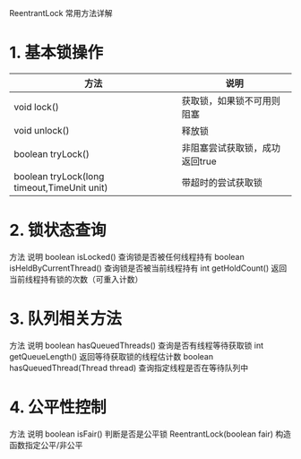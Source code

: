 ReentrantLock 常用方法详解
# 1. 基本锁操作
|方法|说明|
|---|---|
|void lock()|获取锁，如果锁不可用则阻塞|
|void unlock()|释放锁|
|boolean tryLock()|非阻塞尝试获取锁，成功返回true|
|boolean tryLock(long timeout,TimeUnit unit)|带超时的尝试获取锁|
# 2. 锁状态查询
   方法	说明
   boolean isLocked()	查询锁是否被任何线程持有
   boolean isHeldByCurrentThread()	查询锁是否被当前线程持有
   int getHoldCount()	返回当前线程持有锁的次数（可重入计数）
# 3. 队列相关方法
   方法	说明
   boolean hasQueuedThreads()	查询是否有线程等待获取锁
   int getQueueLength()	返回等待获取锁的线程估计数
   boolean hasQueuedThread(Thread thread)	查询指定线程是否在等待队列中
#  4. 公平性控制
   方法	说明
   boolean isFair()	判断是否是公平锁
   ReentrantLock(boolean fair)	构造函数指定公平/非公平

